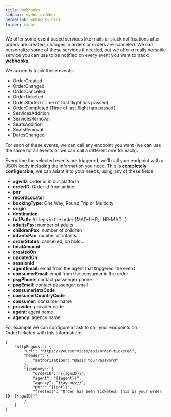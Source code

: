 ```yaml
---
title: Webhooks
sidebar: mydoc_sidebar
permalink: webhooks.html
folder: mydoc
---
```


We offer some event based services like mails or slack notifications after orders are created, changes in orders or orders are canceled. We can personalize some of these services if needed, but we offer a really versatile service you can use to be notified on every event you want to track: **webhooks**.

We currently track these events:

- OrderCreated
- OrderChanged
- OrderCanceled
- OrderTicketed
- OrderStarted (Time of first flight has passed)
- OrderCompleted (Time of last flight has passed)
- ServicesAddition
- ServicesRemoval
- SeatsAddition
- SeatsRemoval
- DatesChanged

For each of these events, we can call any endpoint you want (we can use the same for all events or we can call a different one for each).

Everytime the selected events are triggered, we'll call your endpoint with a JSON body including the information you need. This is **completely configurable**, we can adapt it to your needs, using any of these fields:

- **agwID**: Order id in our platform
- **orderID**: Order id from airline
- **pnr**
- **recordLocator**
- **bookingType**: One Way, Round Trip or Multicity
- **origin**
- **destination**
- **fullPath**: All legs in the order (MAD-LHR, LHR-MAD...)
- **adultsPax**: number of adults
- **childrenPax**: number of children
- **infantsPax**: number of infants
- **orderStatus**: cancelled, on hold...
- **totalAmount**
- **createdOn**
- **updatedOn**
- **sessionId**
- **agentEmail**: email from the agent that triggered the event
- **consumerEmail**: email from the consumer in the order
- **psgPhone**: contact passenger phone
- **psgEmail**: contact passenger email
- **consumerIataCode**
- **consumerCountryCode**
- **consumer**: consumer name
- **provider**: provider code
- **agent**: agent name
- **agency**: agency name

For example we can configure a task to call your endpoints on OrderTicketed with this information:

```
{
    "httpRequest": {
        "url": "https://yourservices/api/order-ticketed",
        "header": {
            "authorization": "Basic YourPassword"
        },
        "jsonBody": {
            "orderID": "{{agwID}}",
            "agent": "{{agent}}",
            "agency": "{{agency}}",
            "pnr": "{{pnr}}",
            "freeText": "Order has been ticketed, this is your order ID: {{agwID}}"
        }
    }
}
```
